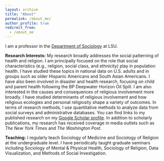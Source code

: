 ```yaml
---
layout: archive
title: "About"
permalink: /about_me/
author_profile: true
redirect_from:
  - /about_me
---
```


I am a professor in the [Department of Sociology](https://lsu.edu/hss/sociology/) at LSU. 

**Research Interests:**
My research broadly addresses the social patterning of health and religion. I am principally focused on the role that social 		characteristics (e.g., religion, social class, and ethnicity) play in population health. I have studied these topics in national data on U.S. adults and in groups such as older Hispanic Americans and South Asian Americans. I have also been involved in disaster and health research, focusing on child and parent health following the BP Deepwater Horizon Oil Spill. I am also interested in the causes and consequences of religious involvement more broadly. I have studied determinants of religious involvement and how religious ecologies and personal religiosity shape a variety of outcomes. In terms of research methods, I use quantitative methods to analyze data from social surveys and administrative databases. You can find links to my published research on my [Google Scholar profile](https://scholar.google.com/citations?user=O_uxIIcAAAAJ&hl=en). In addition to scholarly publications, my research has received coverage in media outlets such as _The New York Times_ and _The Washington Post_. 

**Teaching:** I regularly teach Sociology of Medicine and Sociology of Religion at the undergraduate level. I have periodically taught graduate seminars including Sociology of Mental & Physical Health, Sociology of Religion, Data Visualization, and Methods of Social Investigation.
